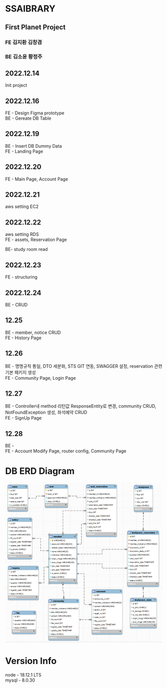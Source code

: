 ﻿# SSAIBRARY

## First Planet Project

### FE 김지환 김창겸

### BE 김소윤 황정주

## 2022.12.14

Init project

## 2022.12.16

FE - Design Figma prototype  
BE - Gereate DB Table

## 2022.12.19

BE - Insert DB Dummy Data  
FE - Landing Page

## 2022.12.20

FE - Main Page, Account Page

## 2022.12.21

aws setting EC2

## 2022.12.22

aws setting RDS  
FE - assets, Reservation Page

BE- study room read

## 2022.12.23

FE - structuring

## 2022.12.24

BE - CRUD

## 12.25

BE - member, notice CRUD  
FE - History Page

## 12.26

BE - 명명규칙 통일, DTO 세분화, STS GIT 연동, SWAGGER 설정, reservation 관련 기본 패키지 생성  
FE - Community Page, Login Page

## 12.27

BE - Controller내 method 리턴값 ResponseEntity로 변경, community CRUD, NotFoundException 생성, 좌석예약 CRUD  
FE - SignUp Page

## 12.28

BE -  
FE - Account Modify Page, router config, Community Page

# DB ERD Diagram

<img src = "./Files/Diagram.png">

# Version Info

node - 18.12.1 LTS  
mysql - 8.0.30
